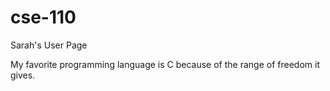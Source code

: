 # cse-110

Sarah's User Page

My favorite programming language is C because of the range of freedom it gives.